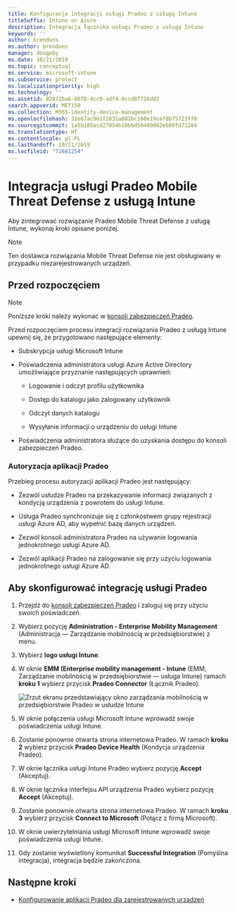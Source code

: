 ```yaml
---
title: Konfiguracja integracji usługi Pradeo z usługą Intune
titleSuffix: Intune on Azure
description: Integracja łącznika usługi Pradeo z usługą Intune
keywords: ''
author: brenduns
ms.author: brenduns
manager: dougeby
ms.date: 10/21/2019
ms.topic: conceptual
ms.service: microsoft-intune
ms.subservice: protect
ms.localizationpriority: high
ms.technology: ''
ms.assetid: 82872ba6-80f8-4cc9-adf4-0ccd8ff26dd2
search.appverid: MET150
ms.collection: M365-identity-device-management
ms.openlocfilehash: 32e67ac961f2831a881bc160e19cefdb75723ff0
ms.sourcegitcommit: 1a5b185acd27954b10b6d59409d82eb80fd71284
ms.translationtype: HT
ms.contentlocale: pl-PL
ms.lasthandoff: 10/21/2019
ms.locfileid: "72681254"
---
```

# <a name="integrate-pradeo-mobile-threat-defense-with-intune"></a>Integracja usługi Pradeo Mobile Threat Defense z usługą Intune

Aby zintegrować rozwiązanie Pradeo Mobile Threat Defense z usługą Intune, wykonaj kroki opisane poniżej.

> [!NOTE]  
> Ten dostawca rozwiązania Mobile Threat Defense nie jest obsługiwany w przypadku niezarejestrowanych urządzeń.

## <a name="before-you-begin"></a>Przed rozpoczęciem

> [!NOTE]
> Poniższe kroki należy wykonać w [konsoli zabezpieczeń Pradeo](https://www.apps-security.com).

Przed rozpoczęciem procesu integracji rozwiązania Pradeo z usługą Intune upewnij się, że przygotowano następujące elementy:

- Subskrypcja usługi Microsoft Intune

- Poświadczenia administratora usługi Azure Active Directory umożliwiające przyznanie następujących uprawnień:

  - Logowanie i odczyt profilu użytkownika

  - Dostęp do katalogu jako zalogowany użytkownik

  - Odczyt danych katalogu

  - Wysyłanie informacji o urządzeniu do usługi Intune

- Poświadczenia administratora służące do uzyskania dostępu do konsoli zabezpieczeń Pradeo.

### <a name="pradeo-app-authorization"></a>Autoryzacja aplikacji Pradeo

Przebieg procesu autoryzacji aplikacji Pradeo jest następujący:

- Zezwól usłudze Pradeo na przekazywanie informacji związanych z kondycją urządzenia z powrotem do usługi Intune.

- Usługa Pradeo synchronizuje się z członkostwem grupy rejestracji usługi Azure AD, aby wypełnić bazę danych urządzeń.

- Zezwól konsoli administratora Pradeo na używanie logowania jednokrotnego usługi Azure AD.

- Zezwól aplikacji Pradeo na zalogowanie się przy użyciu logowania jednokrotnego usługi Azure AD.

## <a name="to-set-up-pradeo-integration"></a>Aby skonfigurować integrację usługi Pradeo

1. Przejdź do [konsoli zabezpieczeń Pradeo](https://www.apps-security.com) i zaloguj się przy użyciu swoich poświadczeń.

2. Wybierz pozycję **Administration - Enterprise Mobility Management** (Administracja — Zarządzanie mobilnością w przedsiębiorstwie) z menu.

3. Wybierz **logo usługi Intune**.

4. W oknie **EMM (Enterprise mobility management - Intune** (EMM, Zarządzanie mobilnością w przedsiębiorstwie — usługa Intune) ramach **kroku 1** wybierz przycisk **Pradeo Connector** (Łącznik Pradeo). 

    ![Zrzut ekranu przedstawiający okno zarządzania mobilnością w przedsiębiorstwie Pradeo w usłudze Intune](./media/pradeo-mtd-connector-integration/pradeo_setup.png)

5. W oknie połączenia usługi Microsoft Intune wprowadź swoje poświadczenia usługi Intune.

5. Zostanie ponownie otwarta strona internetowa Pradeo. W ramach **kroku 2** wybierz przycisk **Pradeo Device Health** (Kondycja urządzenia Pradeo).

7. W oknie łącznika usługi Intune Pradeo wybierz pozycję **Accept** (Akceptuj). 

8. W oknie łącznika interfejsu API urządzenia Pradeo wybierz pozycję **Accept** (Akceptuj).

9. Zostanie ponownie otwarta strona internetowa Pradeo. W ramach **kroku 3** wybierz przycisk **Connect to Microsoft** (Połącz z firmą Microsoft). 

10. W oknie uwierzytelniania usługi Microsoft Intune wprowadź swoje poświadczenia usługi Intune.

11. Gdy zostanie wyświetlony komunikat **Successful Integration** (Pomyślna integracja), integracja będzie zakończona.

## <a name="next-steps"></a>Następne kroki

- [Konfigurowanie aplikacji Pradeo dla zarejestrowanych urządzeń](mtd-apps-ios-app-configuration-policy-add-assign.md)
